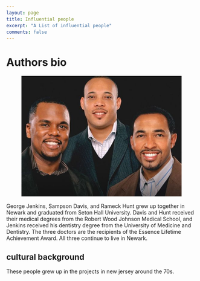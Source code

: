 ```yaml
---
layout: page
title: Influential people
excerpt: "A List of influential people"
comments: false
---
```


# Authors bio
<figure class="">
    <a href="/images/ott.jpg"><img src="/images/ott.jpg"></a>
    <figcaption></figcaption>
</figure>
George Jenkins, Sampson Davis, and Rameck Hunt grew up together in Newark and graduated from Seton Hall University. Davis and Hunt received their medical degrees from the Robert Wood Johnson Medical School, and Jenkins received his dentistry degree from the University of Medicine and Dentistry. The three doctors are the recipients of the Essence Lifetime Achievement Award. All three continue to live in Newark.

## cultural background
These people grew up in the projects in new jersey around the 70s.

